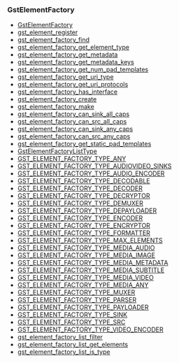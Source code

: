 ### GstElementFactory

* [GstElementFactory]()
* [gst_element_register]()
* [gst_element_factory_find]()
* [gst_element_factory_get_element_type]()
* [gst_element_factory_get_metadata]()
* [gst_element_factory_get_metadata_keys]()
* [gst_element_factory_get_num_pad_templates]()
* [gst_element_factory_get_uri_type]()
* [gst_element_factory_get_uri_protocols]()
* [gst_element_factory_has_interface]()
* [gst_element_factory_create]()
* [gst_element_factory_make]()
* [gst_element_factory_can_sink_all_caps]()
* [gst_element_factory_can_src_all_caps]()
* [gst_element_factory_can_sink_any_caps]()
* [gst_element_factory_can_src_any_caps]()
* [gst_element_factory_get_static_pad_templates]()
* [GstElementFactoryListType]()
* [GST_ELEMENT_FACTORY_TYPE_ANY]()
* [GST_ELEMENT_FACTORY_TYPE_AUDIOVIDEO_SINKS]()
* [GST_ELEMENT_FACTORY_TYPE_AUDIO_ENCODER]()
* [GST_ELEMENT_FACTORY_TYPE_DECODABLE]()
* [GST_ELEMENT_FACTORY_TYPE_DECODER]()
* [GST_ELEMENT_FACTORY_TYPE_DECRYPTOR]()
* [GST_ELEMENT_FACTORY_TYPE_DEMUXER]()
* [GST_ELEMENT_FACTORY_TYPE_DEPAYLOADER]()
* [GST_ELEMENT_FACTORY_TYPE_ENCODER]()
* [GST_ELEMENT_FACTORY_TYPE_ENCRYPTOR]()
* [GST_ELEMENT_FACTORY_TYPE_FORMATTER]()
* [GST_ELEMENT_FACTORY_TYPE_MAX_ELEMENTS]()
* [GST_ELEMENT_FACTORY_TYPE_MEDIA_AUDIO]()
* [GST_ELEMENT_FACTORY_TYPE_MEDIA_IMAGE]()
* [GST_ELEMENT_FACTORY_TYPE_MEDIA_METADATA]()
* [GST_ELEMENT_FACTORY_TYPE_MEDIA_SUBTITLE]()
* [GST_ELEMENT_FACTORY_TYPE_MEDIA_VIDEO]()
* [GST_ELEMENT_FACTORY_TYPE_MEDIA_ANY]()
* [GST_ELEMENT_FACTORY_TYPE_MUXER]()
* [GST_ELEMENT_FACTORY_TYPE_PARSER]()
* [GST_ELEMENT_FACTORY_TYPE_PAYLOADER]()
* [GST_ELEMENT_FACTORY_TYPE_SINK]()
* [GST_ELEMENT_FACTORY_TYPE_SRC]()
* [GST_ELEMENT_FACTORY_TYPE_VIDEO_ENCODER]()
* [gst_element_factory_list_filter]()
* [gst_element_factory_list_get_elements]()
* [gst_element_factory_list_is_type]()
